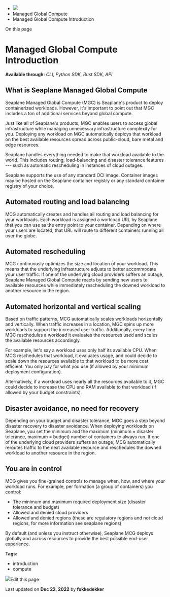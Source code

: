 <div>

<div>

<div>

<div>

-   ![](data:image/svg+xml;base64,PHN2Zz48cGF0aD48L3BhdGg+PC9zdmc+)
-   Managed Global Compute
-   Managed Global Compute Introduction

<div>

On this page

</div>

<div>

<div>

# Managed Global Compute Introduction

</div>

**Available through:** *CLI, Python SDK, Rust SDK, API*

## What is Seaplane Managed Global Compute​

Seaplane Managed Global Compute (MGC) is Seaplane\'s product to deploy
containerized workloads. However, it\'s important to point out that MGC
includes a ton of additional services beyond global compute.

Just like all of Seaplane\'s products, MGC enables users to access
global infrastructure while managing unnecessary infrastructure
complexity for you. Deploying any workload on MGC automatically deploys
that workload on the best available resources spread across
public-cloud, bare metal and edge resources.

Seaplane handles everything needed to make that workload available to
the world. This includes routing, load-balancing and disaster tolerance
features --- such as automatic rescheduling in instances of cloud
outages.

Seaplane supports the use of any standard OCI image. Container images
may be hosted on the Seaplane container registry or any standard
container registry of your choice.

## Automated routing and load balancing​

MCG automatically creates and handles all routing and load balancing for
your workloads. Each workload is assigned a workload URL by Seaplane
that you can use as the entry point to your container. Depending on
where your users are located, that URL will route to different
containers running all over the globe.

## Automated rescheduling​

MCG continuously optimizes the size and location of your workload. This
means that the underlying infrastructure adjusts to better accommodate
your user traffic. If one of the underlying cloud providers suffers an
outage, Seaplane Managed Global Compute reacts by sending new users to
available resources while immediately rescheduling the downed workload
to another resource in the region.

## Automated horizontal and vertical scaling​

Based on traffic patterns, MCG automatically scales workloads
horizontally and vertically. When traffic increases in a location, MGC
spins up more workloads to support the increased user traffic.
Additionally, every time MGC reschedules a workload it evaluates the
resources used and scales the available resources accordingly.

For example, let\'s say a workload uses only half its available CPU.
When MCG reschedules that workload, it evaluates usage, and could decide
to scale down the resources available to that workload to be more cost
efficient. You only pay for what you use (if allowed by your minimum
deployment configuration).

Alternatively, if a workload uses nearly all the resources available to
it, MGC could decide to increase the CPU and RAM available to that
workload (if allowed by your budget constraints).

## Disaster avoidance, no need for recovery​

Depending on your budget and disaster tolerance, MGC goes a step beyond
disaster recovery to disaster avoidance. When deploying workloads on
Seaplane, you set the minimum and the maximum (minimum = disaster
tolerance, maximum = budget) number of containers to always run. If one
of the underlying cloud providers suffers an outage, MCG automatically
reroutes traffic to the next available resource and reschedules the
downed workload to another resource in the region.

## You are in control​

MCG gives you fine-grained controls to manage when, how, and where your
workload runs. For example, per formation (a group of containers) you
control:

-   The minimum and maximum required deployment size (disaster tolerance
    and budget)
-   Allowed and denied cloud providers
-   Allowed and denied regions (these are regulatory regions and not
    cloud regions, for more information see seaplane regions)

By default (and unless you instruct otherwise), Seaplane MCG deploys
globally and across resources to provide the best possible end-user
experience.

</div>

<div>

<div>

**Tags:**

-   introduction
-   compute

</div>

</div>

<div>

<div>

![](data:image/svg+xml;base64,PHN2Zz48Zz48cGF0aD48L3BhdGg+PC9nPjwvc3ZnPg==)Edit
this page

</div>

<div>

Last updated on **Dec 22, 2022** by **fokkedekker**

</div>

</div>

</div>

</div>

</div>

</div>
